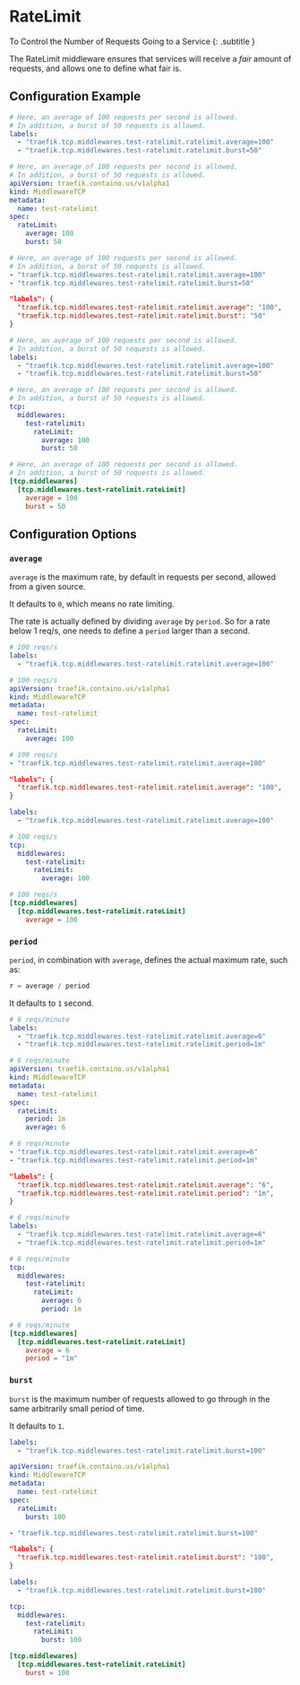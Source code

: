 # RateLimit

To Control the Number of Requests Going to a Service
{: .subtitle }

The RateLimit middleware ensures that services will receive a _fair_ amount of requests, and allows one to define what fair is.

## Configuration Example

```yaml tab="Docker"
# Here, an average of 100 requests per second is allowed.
# In addition, a burst of 50 requests is allowed.
labels:
  - "traefik.tcp.middlewares.test-ratelimit.ratelimit.average=100"
  - "traefik.tcp.middlewares.test-ratelimit.ratelimit.burst=50"
```

```yaml tab="Kubernetes"
# Here, an average of 100 requests per second is allowed.
# In addition, a burst of 50 requests is allowed.
apiVersion: traefik.containo.us/v1alpha1
kind: MiddlewareTCP
metadata:
  name: test-ratelimit
spec:
  rateLimit:
    average: 100
    burst: 50
```

```yaml tab="Consul Catalog"
# Here, an average of 100 requests per second is allowed.
# In addition, a burst of 50 requests is allowed.
- "traefik.tcp.middlewares.test-ratelimit.ratelimit.average=100"
- "traefik.tcp.middlewares.test-ratelimit.ratelimit.burst=50"
```

```json tab="Marathon"
"labels": {
  "traefik.tcp.middlewares.test-ratelimit.ratelimit.average": "100",
  "traefik.tcp.middlewares.test-ratelimit.ratelimit.burst": "50"
}
```

```yaml tab="Rancher"
# Here, an average of 100 requests per second is allowed.
# In addition, a burst of 50 requests is allowed.
labels:
  - "traefik.tcp.middlewares.test-ratelimit.ratelimit.average=100"
  - "traefik.tcp.middlewares.test-ratelimit.ratelimit.burst=50"
```

```yaml tab="File (YAML)"
# Here, an average of 100 requests per second is allowed.
# In addition, a burst of 50 requests is allowed.
tcp:
  middlewares:
    test-ratelimit:
      rateLimit:
        average: 100
        burst: 50
```

```toml tab="File (TOML)"
# Here, an average of 100 requests per second is allowed.
# In addition, a burst of 50 requests is allowed.
[tcp.middlewares]
  [tcp.middlewares.test-ratelimit.rateLimit]
    average = 100
    burst = 50
```

## Configuration Options

### `average`

`average` is the maximum rate, by default in requests per second, allowed from a given source.

It defaults to `0`, which means no rate limiting.

The rate is actually defined by dividing `average` by `period`.
So for a rate below 1 req/s, one needs to define a `period` larger than a second.

```yaml tab="Docker"
# 100 reqs/s
labels:
  - "traefik.tcp.middlewares.test-ratelimit.ratelimit.average=100"
```

```yaml tab="Kubernetes"
# 100 reqs/s
apiVersion: traefik.containo.us/v1alpha1
kind: MiddlewareTCP
metadata:
  name: test-ratelimit
spec:
  rateLimit:
    average: 100
```

```yaml tab="Consul Catalog"
# 100 reqs/s
- "traefik.tcp.middlewares.test-ratelimit.ratelimit.average=100"
```

```json tab="Marathon"
"labels": {
  "traefik.tcp.middlewares.test-ratelimit.ratelimit.average": "100",
}
```

```yaml tab="Rancher"
labels:
  - "traefik.tcp.middlewares.test-ratelimit.ratelimit.average=100"
```

```yaml tab="File (YAML)"
# 100 reqs/s
tcp:
  middlewares:
    test-ratelimit:
      rateLimit:
        average: 100
```

```toml tab="File (TOML)"
# 100 reqs/s
[tcp.middlewares]
  [tcp.middlewares.test-ratelimit.rateLimit]
    average = 100
```

### `period`

`period`, in combination with `average`, defines the actual maximum rate, such as:

```go
r = average / period
```

It defaults to `1` second.

```yaml tab="Docker"
# 6 reqs/minute
labels:
  - "traefik.tcp.middlewares.test-ratelimit.ratelimit.average=6"
  - "traefik.tcp.middlewares.test-ratelimit.ratelimit.period=1m"
```

```yaml tab="Kubernetes"
# 6 reqs/minute
apiVersion: traefik.containo.us/v1alpha1
kind: MiddlewareTCP
metadata:
  name: test-ratelimit
spec:
  rateLimit:
    period: 1m
    average: 6
```

```yaml tab="Consul Catalog"
# 6 reqs/minute
- "traefik.tcp.middlewares.test-ratelimit.ratelimit.average=6"
- "traefik.tcp.middlewares.test-ratelimit.ratelimit.period=1m"
```

```json tab="Marathon"
"labels": {
  "traefik.tcp.middlewares.test-ratelimit.ratelimit.average": "6",
  "traefik.tcp.middlewares.test-ratelimit.ratelimit.period": "1m",
}
```

```yaml tab="Rancher"
# 6 reqs/minute
labels:
  - "traefik.tcp.middlewares.test-ratelimit.ratelimit.average=6"
  - "traefik.tcp.middlewares.test-ratelimit.ratelimit.period=1m"
```

```yaml tab="File (YAML)"
# 6 reqs/minute
tcp:
  middlewares:
    test-ratelimit:
      rateLimit:
        average: 6
        period: 1m
```

```toml tab="File (TOML)"
# 6 reqs/minute
[tcp.middlewares]
  [tcp.middlewares.test-ratelimit.rateLimit]
    average = 6
    period = "1m"
```

### `burst`

`burst` is the maximum number of requests allowed to go through in the same arbitrarily small period of time.

It defaults to `1`.

```yaml tab="Docker"
labels:
  - "traefik.tcp.middlewares.test-ratelimit.ratelimit.burst=100"
```

```yaml tab="Kubernetes"
apiVersion: traefik.containo.us/v1alpha1
kind: MiddlewareTCP
metadata:
  name: test-ratelimit
spec:
  rateLimit:
    burst: 100
```

```yaml tab="Consul Catalog"
- "traefik.tcp.middlewares.test-ratelimit.ratelimit.burst=100"
```

```json tab="Marathon"
"labels": {
  "traefik.tcp.middlewares.test-ratelimit.ratelimit.burst": "100",
}
```

```yaml tab="Rancher"
labels:
  - "traefik.tcp.middlewares.test-ratelimit.ratelimit.burst=100"
```

```yaml tab="File (YAML)"
tcp:
  middlewares:
    test-ratelimit:
      rateLimit:
        burst: 100
```

```toml tab="File (TOML)"
[tcp.middlewares]
  [tcp.middlewares.test-ratelimit.rateLimit]
    burst = 100
```
